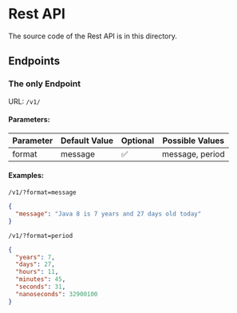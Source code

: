 # Rest API
The source code of the Rest API is in this directory.

## Endpoints
### The only Endpoint
URL: `/v1/`
#### Parameters:

| Parameter | Default Value | Optional | Possible Values |
| --------- | ------------- | -------- | --------------- |
| format    | message       | ✅       | message, period |

#### Examples:
`/v1/?format=message`
````json
{
  "message": "Java 8 is 7 years and 27 days old today"
}
````
`/v1/?format=period`
````json
{
  "years": 7,
  "days": 27,
  "hours": 11,
  "minutes": 45,
  "seconds": 31,
  "nanoseconds": 32900100
}
````
